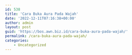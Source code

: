 ```yaml
---
id: 538
title: 'Cara Buka Aura Pada Wajah'
date: '2022-12-11T07:16:38+00:00'
author: admin
layout: post
guid: 'https://bos.awn.biz.id/cara-buka-aura-pada-wajah/'
permalink: /cara-buka-aura-pada-wajah/
categories:
    - Uncategorized
---
```


